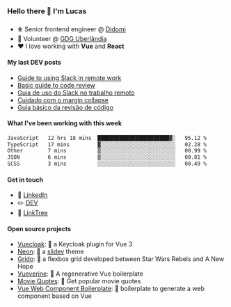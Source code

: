 ### Hello there 👋 I'm Lucas

* ⛹️‍ Senior frontend engineer @ [Didomi](https://didomi.io)
* 📆 Volunteer @ [GDG Uberlândia](https://gdg.community.dev/gdg-uberlandia/)
* ❤️ I love working with **Vue** and **React**

#### My last DEV posts

<!-- BLOG-POST-LIST:START -->
- [Guide to using Slack in remote work](https://dev.to/villageboim/guide-to-using-slack-in-remote-work-3457)
- [Basic guide to code review](https://dev.to/villageboim/basic-guide-to-code-review-f6g)
- [Guia de uso do Slack no trabalho remoto](https://dev.to/vilaboim/guia-de-uso-do-slack-no-trabalho-remoto-1cpp)
- [Cuidado com o margin collapse](https://dev.to/vilaboim/cuidado-com-o-margin-collapse-3gbo)
- [Guia básico da revisão de código](https://dev.to/vilaboim/guia-basico-da-revisao-de-codigo-202k)
<!-- BLOG-POST-LIST:END -->

#### What I've been working with this week

<!--START_SECTION:waka-->

```txt
JavaScript   12 hrs 18 mins  ███████████████████████▓░   95.12 %
TypeScript   17 mins         ▓░░░░░░░░░░░░░░░░░░░░░░░░   02.28 %
Other        7 mins          ▒░░░░░░░░░░░░░░░░░░░░░░░░   00.99 %
JSON         6 mins          ▒░░░░░░░░░░░░░░░░░░░░░░░░   00.81 %
SCSS         3 mins          ░░░░░░░░░░░░░░░░░░░░░░░░░   00.49 %
```

<!--END_SECTION:waka-->

#### Get in touch

* 🏢 [LinkedIn](https://www.linkedin.com/in/vilaboim/)
* ✏️ [DEV](https://dev.to/vilaboim)
* 🎄 [LinkTree](https://linktr.ee/lucasvilaboim)

#### Open source projects

* [Vuecloak](https://github.com/vilaboim/vuecloak): 🔑 a Keycloak plugin for Vue 3
* [Neon](https://github.com/vilaboim/slidev-theme-neon): 🦚 a [slidev](https://sli.dev/) theme
* [Grido](https://github.com/vilaboim/grido): 🐸 a flexbox grid developed between Star Wars Rebels and A New Hope
* [Vueverine](https://github.com/vilaboim/vueverine): 🦦 A regenerative Vue boilerplate
* [Movie Quotes](https://github.com/vilaboim/movie-quotes): 🎥 Get popular movie quotes
* [Vue Web Component Boilerplate](https://github.com/vilaboim/vue-web-component-boilerplate): 💚 boilerplate to generate a web component based on Vue
